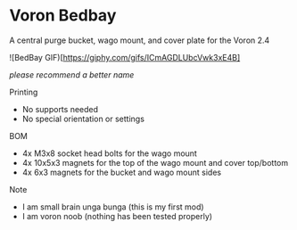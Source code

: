 # Voron Bedbay
A central purge bucket, wago mount, and cover plate for the Voron 2.4

![BedBay GIF)[https://giphy.com/gifs/ICmAGDLUbcVwk3xE4B]

_please recommend a better name_

Printing
* No supports needed
* No special orientation or settings

BOM
* 4x M3x8 socket head bolts for the wago mount
* 4x 10x5x3 magnets for the top of the wago mount and cover top/bottom
* 4x 6x3 magnets for the bucket and wago mount sides

Note
* I am small brain unga bunga (this is my first mod)
* I am voron noob (nothing has been tested properly)

